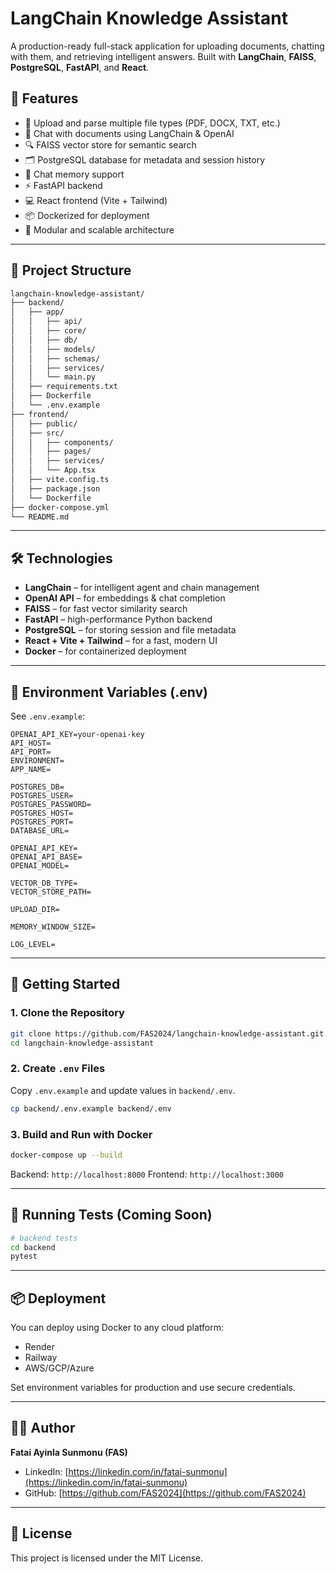 # LangChain Knowledge Assistant

A production-ready full-stack application for uploading documents, chatting with them, and retrieving intelligent answers. Built with **LangChain**, **FAISS**, **PostgreSQL**, **FastAPI**, and **React**.

## 🧠 Features

* 📄 Upload and parse multiple file types (PDF, DOCX, TXT, etc.)
* 💬 Chat with documents using LangChain & OpenAI
* 🔍 FAISS vector store for semantic search
* 🗂️ PostgreSQL database for metadata and session history
* 🧠 Chat memory support
* ⚡ FastAPI backend
* 💻 React frontend (Vite + Tailwind)
* 📦 Dockerized for deployment
* 📁 Modular and scalable architecture

---

## 📁 Project Structure

```bash
langchain-knowledge-assistant/
├── backend/
│   ├── app/
│   │   ├── api/
│   │   ├── core/
│   │   ├── db/
│   │   ├── models/
│   │   ├── schemas/
│   │   ├── services/
│   │   └── main.py
│   ├── requirements.txt
│   ├── Dockerfile
│   └── .env.example
├── frontend/
│   ├── public/
│   ├── src/
│   │   ├── components/
│   │   ├── pages/
│   │   ├── services/
│   │   └── App.tsx
│   ├── vite.config.ts
│   ├── package.json
│   └── Dockerfile
├── docker-compose.yml
└── README.md
```

---

## 🛠️ Technologies

* **LangChain** – for intelligent agent and chain management
* **OpenAI API** – for embeddings & chat completion
* **FAISS** – for fast vector similarity search
* **FastAPI** – high-performance Python backend
* **PostgreSQL** – for storing session and file metadata
* **React + Vite + Tailwind** – for a fast, modern UI
* **Docker** – for containerized deployment

---

## 🔐 Environment Variables (.env)

See `.env.example`:

```env
OPENAI_API_KEY=your-openai-key
API_HOST=
API_PORT=
ENVIRONMENT=
APP_NAME=

POSTGRES_DB=
POSTGRES_USER=
POSTGRES_PASSWORD=
POSTGRES_HOST=
POSTGRES_PORT=
DATABASE_URL=

OPENAI_API_KEY=
OPENAI_API_BASE=
OPENAI_MODEL=

VECTOR_DB_TYPE=
VECTOR_STORE_PATH=

UPLOAD_DIR=

MEMORY_WINDOW_SIZE=

LOG_LEVEL=

```

---

## 🚀 Getting Started

### 1. Clone the Repository

```bash
git clone https://github.com/FAS2024/langchain-knowledge-assistant.git
cd langchain-knowledge-assistant
```

### 2. Create `.env` Files

Copy `.env.example` and update values in `backend/.env`.

```bash
cp backend/.env.example backend/.env
```

### 3. Build and Run with Docker

```bash
docker-compose up --build
```

Backend: `http://localhost:8000`
Frontend: `http://localhost:3000`

---

## 🧪 Running Tests (Coming Soon)

```bash
# backend tests
cd backend
pytest
```

---

## 📦 Deployment

You can deploy using Docker to any cloud platform:

* Render
* Railway
* AWS/GCP/Azure

Set environment variables for production and use secure credentials.

---

## 🧑‍💻 Author

**Fatai Ayinla Sunmonu (FAS)**

* LinkedIn: [https://linkedin.com/in/fatai-sunmonu](https://linkedin.com/in/fatai-sunmonu)
* GitHub: [https://github.com/FAS2024](https://github.com/FAS2024)

---

## 📜 License

This project is licensed under the MIT License.
